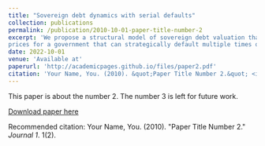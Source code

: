 ```yaml
---
title: "Sovereign debt dynamics with serial defaults"
collection: publications
permalink: /publication/2010-10-01-paper-title-number-2
excerpt: 'We propose a structural model of sovereign debt valuation that explicitly incorporates the possibility of serial defaults (SDs). We derive analytically the firm stock and sovereign bond
prices for a government that can strategically default multiple times on its debt. Exploiting the informational content of the local stock and CDS market, we estimate the model using a two-stage maximum likelihood procedure in a sample of eight serial defaulting countries. Consistent with our theoretical predictions, SD risk is an important risk factor of sovereign bonds. Specifically, the SD premium is on average 60 basis points and accounts for 15% of the sovereign credit spread. The bond return distribution exhibits heavier tails under SD risk and implies higher portfolio losses due to market risk. On the contrary, SDs reduce the stock prices by only 20 basis points and do not affect their return distribution. Overall, our model resembles the documented stylized facts of serial defaulters and provides a new way of recovering investors’ expectatins about multiple defaults from the equity and credit derivatives market.'
date: 2022-10-01
venue: 'Available at'
paperurl: 'http://academicpages.github.io/files/paper2.pdf'
citation: 'Your Name, You. (2010). &quot;Paper Title Number 2.&quot; <i>Journal 1</i>. 1(2).'
---
```

This paper is about the number 2. The number 3 is left for future work.

[Download paper here](http://academicpages.github.io/files/paper2.pdf)

Recommended citation: Your Name, You. (2010). "Paper Title Number 2." <i>Journal 1</i>. 1(2).